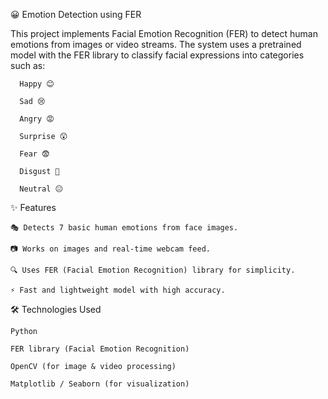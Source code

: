 😀 Emotion Detection using FER

This project implements Facial Emotion Recognition (FER) to detect human emotions from images or video streams. The system uses a pretrained model with the FER library to classify facial expressions into categories such as:

      Happy 😊
      
      Sad 😢
      
      Angry 😡
      
      Surprise 😲
      
      Fear 😨
      
      Disgust 🤢
      
      Neutral 😐

✨ Features

    🎭 Detects 7 basic human emotions from face images.
    
    📷 Works on images and real-time webcam feed.
    
    🔍 Uses FER (Facial Emotion Recognition) library for simplicity.
    
    ⚡ Fast and lightweight model with high accuracy.
    
🛠️ Technologies Used

    Python

    FER library (Facial Emotion Recognition)
    
    OpenCV (for image & video processing)
    
    Matplotlib / Seaborn (for visualization)
